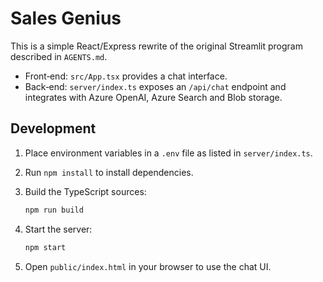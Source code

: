 # Sales Genius

This is a simple React/Express rewrite of the original Streamlit program described in `AGENTS.md`.

- Front‑end: `src/App.tsx` provides a chat interface.
- Back‑end: `server/index.ts` exposes an `/api/chat` endpoint and integrates with Azure OpenAI, Azure Search and Blob storage.

## Development

1. Place environment variables in a `.env` file as listed in `server/index.ts`.
2. Run `npm install` to install dependencies.
3. Build the TypeScript sources:

   ```bash
   npm run build
   ```

4. Start the server:

   ```bash
   npm start
   ```

5. Open `public/index.html` in your browser to use the chat UI.
